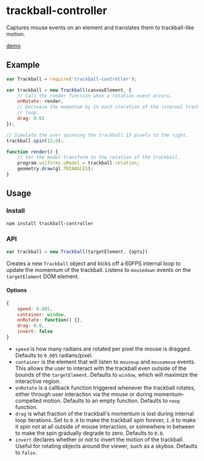 # trackball-controller

Captures mouse events on an element and translates them to trackball-like motion.

[demo](http://wwwtyro.github.io/trackball-controller/example/)

## Example

```js
var Trackball = require('trackball-controller');

var trackball = new Trackball(canvasElement, {
    // Call the render function when a rotation event occurs.
    onRotate: render,
    // Decrease the momentum by 1% each iteration of the internal trackball
    // loop.
    drag: 0.01
});

// Simulate the user spinning the trackball 13 pixels to the right.
trackball.spin(13,0);

function render() {
    // Set the model transform to the rotation of the trackball.
    program.uniforms.uModel = trackball.rotation;
    geometry.draw(gl.TRIANGLES);
}
```

## Usage

### Install
```sh
npm install trackball-controller
```

### API
```js
var trackball = new Trackball(targetElement, {opts})
```

Creates a new `Trackball` object and kicks off a 60FPS internal loop to update the
momentum of the trackball. Listens to `mousedown` events on the `targetElement`
DOM element.

#### Options

```js
{
    speed: 0.005,
    container: window,
    onRotate: function() {},
    drag: 0.0,
    invert: false
}
```

* `speed` is how many radians are rotated per pixel the mouse is dragged.
  Defaults to `0.005` radians/pixel.
* `container` is the element that will listen to `mouseup` and `mousemove` events.
  This allows the user to interact with the trackball even outside of the bounds
  of the `targetElement`. Defaults to `window`, which will maximize the
  interactive region.
* `onRotate` is a callback function triggered whenever the trackball rotates,
  either through user interaction via the mouse or during momentum-compelled
  motion. Defaults to an empty function. Defaults to `noop` function.
* `drag` is what fraction of the trackball's momentum is lost during internal
  loop iterations. Set to `0.0` to make the trackball spin forever,
  `1.0` to make it spin not at all outside of mouse interaction, or somewhere
  in between to make the spin gradually degrade to zero. Defaults to `0.0`.
* `invert` declares whether or not to invert the motion of the trackball. Useful
  for rotating objects around the viewer, such as a skybox. Defaults to `false`.
